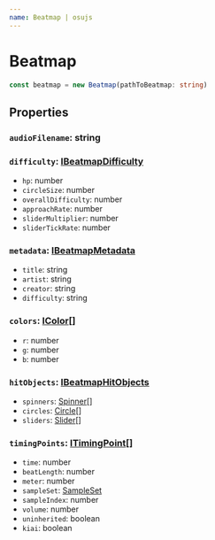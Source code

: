 ```yaml
---
name: Beatmap | osujs
---
```


# Beatmap

```typescript
const beatmap = new Beatmap(pathToBeatmap: string)
```

## Properties
### `audioFilename`: string

### `difficulty`: [IBeatmapDifficulty](/docs/osujs-types)
- `hp`: number
- `circleSize`: number
- `overallDifficulty`: number
- `approachRate`: number
- `sliderMultiplier`: number
- `sliderTickRate`: number

### `metadata`: [IBeatmapMetadata](/docs/osujs-types)
- `title`: string
- `artist`: string
- `creator`: string
- `difficulty`: string

### `colors`: [IColor](/docs/osujs-types)[]
- `r`: number
- `g`: number
- `b`: number

### `hitObjects`: [IBeatmapHitObjects](/docs/osujs-types)
- `spinners`: [Spinner](/docs/osujs-hitobjects)[]
- `circles`: [Circle](/docs/osujs-hitobjects)[]
- `sliders`: [Slider](/docs/osujs-hitobjects)[]
  
### `timingPoints`: [ITimingPoint](/docs/osujs-types)[]
- `time`: number
- `beatLength`: number
- `meter`: number
- `sampleSet`: [SampleSet](/docs/osujs-enums)
- `sampleIndex`: number
- `volume`: number
- `uninherited`: boolean
- `kiai`: boolean
